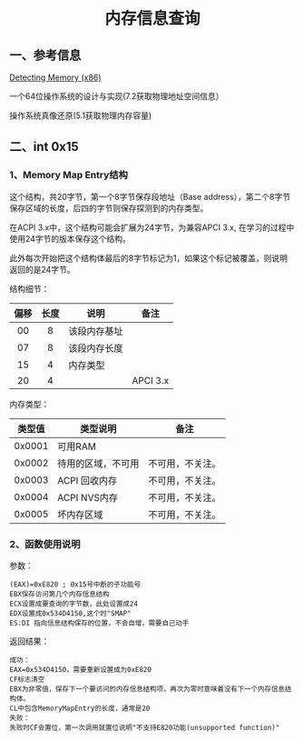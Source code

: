 # <h1 align="center">内存信息查询</h1>

## 一、参考信息

[Detecting Memory (x86)](https://wiki.osdev.org/Detecting_Memory_(x86))

一个64位操作系统的设计与实现(7.2获取物理地址空间信息）

操作系统真像还原(5.1获取物理内存容量)

## 二、int 0x15

### 1、Memory Map Entry结构

这个结构，共20字节，第一个8字节保存段地址（Base address），第二个8字节保存区域的长度，后四的字节则保存探测到的内存类型。

在ACPI 3.x中，这个结构可能会扩展为24字节，为兼容APCI 3.x, 在学习的过程中使用24字节的版本保存这个结构。

此外每次开始把这个结构体最后的8字节标记为1，如果这个标记被覆盖，则说明返回的是24字节。

结构细节：

| 偏移  | 长度  | 说明     | 备注       |
|:---:|:---:| ------ | -------- |
| 00  | 8   | 该段内存基址 |          |
| 07  | 8   | 该段内存长度 |          |
| 15  | 4   | 内存类型   |          |
| 20  | 4   |        | APCI 3.x |

内存类型：

| 类型值    | 类型说明       | 备注       |
|:------:| ---------- | -------- |
| 0x0001 | 可用RAM      |          |
| 0x0002 | 待用的区域，不可用  | 不可用，不关注。 |
| 0x0003 | ACPI 回收内存  | 不可用，不关注。 |
| 0x0004 | ACPI NVS内存 | 不可用，不关注。 |
| 0x0005 | 坏内存区域      | 不可用，不关注。 |

### 2、函数使用说明

参数：

```
(EAX)=0xE820 ; 0x15号中断的子功能号
EBX保存访问第几个内存信息结构
ECX设置成要查询的字节数，此处设置成24
EDX设置成0x534D4150,这个时"SMAP"
ES:DI 指向信息结构保存的位置，不会自增，需要自己动手
```

返回结果：

```
成功：
EAX=0x534D4150，需要重新设置成为0xE820
CF标志清空
EBX为非零值，保存下一个要访问的内存信息结构项，再次为零时意味着没有下一个内存信息结构体。
CL中包含MemoryMapEntry的长度，通常是20
失败：
失败时CF会置位，第一次调用就置位说明"不支持E820功能(unsupported function)"
```
